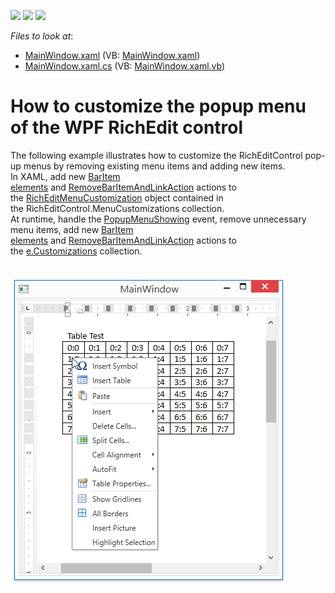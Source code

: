 <!-- default badges list -->
![](https://img.shields.io/endpoint?url=https://codecentral.devexpress.com/api/v1/VersionRange/128607567/17.2.3%2B)
[![](https://img.shields.io/badge/Open_in_DevExpress_Support_Center-FF7200?style=flat-square&logo=DevExpress&logoColor=white)](https://supportcenter.devexpress.com/ticket/details/T537265)
[![](https://img.shields.io/badge/📖_How_to_use_DevExpress_Examples-e9f6fc?style=flat-square)](https://docs.devexpress.com/GeneralInformation/403183)
<!-- default badges end -->
<!-- default file list -->
*Files to look at*:

* [MainWindow.xaml](./CS/ContextMenuCustomization/MainWindow.xaml) (VB: [MainWindow.xaml](./VB/ContextMenuCustomization/MainWindow.xaml))
* [MainWindow.xaml.cs](./CS/ContextMenuCustomization/MainWindow.xaml.cs) (VB: [MainWindow.xaml.vb](./VB/ContextMenuCustomization/MainWindow.xaml.vb))
<!-- default file list end -->
# How to customize the popup menu of the WPF RichEdit control


The following example illustrates how to customize the RichEditControl pop-up menus by removing existing menu items and adding new items.<br>In XAML, add new <a href="http://help.devexpress.com/#WPF/clsDevExpressXpfBarsBarItemtopic">BarItem elements</a> and <a href="http://help.devexpress.com/#WPF/clsDevExpressXpfBarsRemoveBarItemAndLinkActiontopic">RemoveBarItemAndLinkAction</a> actions to the <a href="http://help.devexpress.com/#WPF/clsDevExpressXpfRichEditMenuRichEditMenuCustomizationtopic">RichEditMenuCustomization</a> object contained in the RichEditControl.MenuCustomizations collection.<br>At runtime, handle the <a href="http://help.devexpress.com/#WPF/DevExpressXpfRichEditRichEditControl_PopupMenuShowingtopic">PopupMenuShowing</a> event, remove unnecessary menu items, add new <a href="http://help.devexpress.com/#WPF/clsDevExpressXpfBarsBarItemtopic">BarItem elements</a> and <a href="http://help.devexpress.com/#WPF/clsDevExpressXpfBarsRemoveBarItemAndLinkActiontopic">RemoveBarItemAndLinkAction</a> actions to the <a href="http://help.devexpress.com/#WPF/DevExpressXpfRichEditPopupMenuShowingEventArgs_Customizationstopic">e.Customizations</a> collection.<br><br><br><img src="https://raw.githubusercontent.com/DevExpress-Examples/how-to-customize-the-popup-menu-of-the-wpf-richedit-control-t537265/17.2.3+/media/0a92eeb2-714f-4a60-846a-503b8ea4b4a4.png">

<br/>


